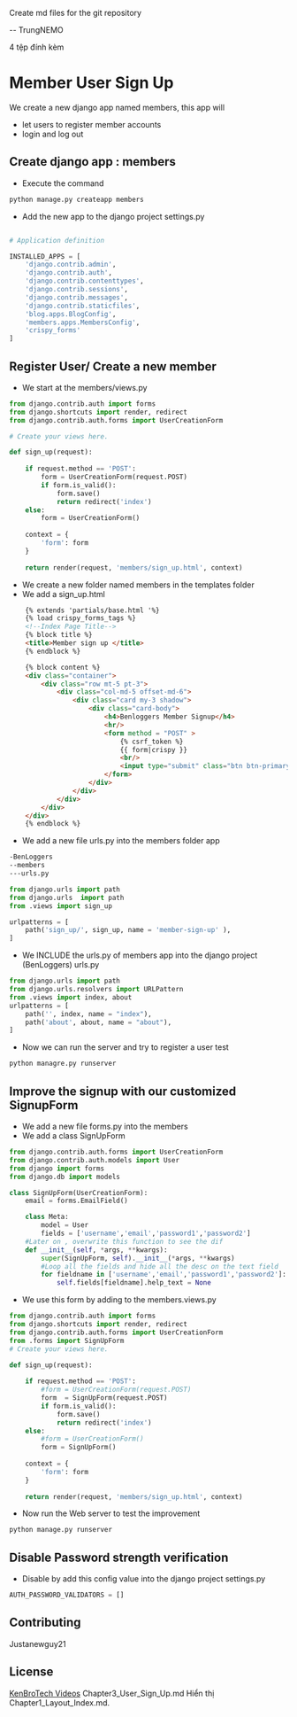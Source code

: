 

Create md files for the git repository

--
TrungNEMO

4 tệp đính kèm
# Member User Sign Up
We create a new django app named members, this app will
- let users to register member accounts
- login and log out

## Create django app : members
- Execute the command
```bash
python manage.py createapp members
```
- Add the new app to the django project settings.py
```python

# Application definition

INSTALLED_APPS = [
    'django.contrib.admin',
    'django.contrib.auth',
    'django.contrib.contenttypes',
    'django.contrib.sessions',
    'django.contrib.messages',
    'django.contrib.staticfiles',
    'blog.apps.BlogConfig',
    'members.apps.MembersConfig',
    'crispy_forms'
]

```
## Register User/ Create a new member
- We start at the members/views.py
```python
from django.contrib.auth import forms
from django.shortcuts import render, redirect
from django.contrib.auth.forms import UserCreationForm

# Create your views here.

def sign_up(request):
    
    if request.method == 'POST':
        form = UserCreationForm(request.POST)
        if form.is_valid():
            form.save()
            return redirect('index')
    else:
        form = UserCreationForm()
    
    context = {
        'form': form
    }
    
    return render(request, 'members/sign_up.html', context)

```
- We create a new folder named members in the templates folder
- We add a sign_up.html
```html
    {% extends 'partials/base.html '%}
    {% load crispy_forms_tags %}
    <!--Index Page Title-->
    {% block title %}
    <title>Member sign up </title>
    {% endblock %}

    {% block content %}
    <div class="container">
        <div class="row mt-5 pt-3">
            <div class="col-md-5 offset-md-6">
                <div class="card my-3 shadow">
                    <div class="card-body">
                        <h4>Benloggers Member Signup</h4>
                        <hr/>
                        <form method = "POST" >
                            {% csrf_token %}
                            {{ form|crispy }}
                            <br/> 
                            <input type="submit" class="btn btn-primary btn-block" value="Sign up">    
                        </form>
                    </div>
                </div>
            </div>
        </div>
    </div>
    {% endblock %}
```
- We add a new file urls.py into the members folder app
```bash
-BenLoggers
--members
---urls.py
```
```python
from django.urls import path
from django.urls  import path
from .views import sign_up

urlpatterns = [
    path('sign_up/', sign_up, name = 'member-sign-up' ),
] 
```
- We INCLUDE the urls.py of members app into the django project (BenLoggers) urls.py
```python
from django.urls import path
from django.urls.resolvers import URLPattern 
from .views import index, about
urlpatterns = [
    path('', index, name = "index"),
    path('about', about, name = "about"),
]
```
- Now we can run the server and try to register a user test
```bash
python managre.py runserver
```

## Improve the signup with our customized SignupForm 
- We add a new file forms.py into the members
- We add a class SignUpForm 
```python
from django.contrib.auth.forms import UserCreationForm
from django.contrib.auth.models import User
from django import forms
from django.db import models

class SignUpForm(UserCreationForm):
    email = forms.EmailField() 

    class Meta:
        model = User
        fields = ['username','email','password1','password2']
    #Later on , overwrite this function to see the dif
    def __init__(self, *args, **kwargs):
        super(SignUpForm, self).__init__(*args, **kwargs)
        #Loop all the fields and hide all the desc on the text field
        for fieldname in ['username','email','password1','password2']:
            self.fields[fieldname].help_text = None
```
- We use this form by adding to the members.views.py
```python
from django.contrib.auth import forms
from django.shortcuts import render, redirect
from django.contrib.auth.forms import UserCreationForm
from .forms import SignUpForm
# Create your views here.

def sign_up(request):
    
    if request.method == 'POST':
        #form = UserCreationForm(request.POST)
        form  = SignUpForm(request.POST)
        if form.is_valid():
            form.save()
            return redirect('index')
    else:
        #form = UserCreationForm()
        form = SignUpForm()
    
    context = {
        'form': form
    }
    
    return render(request, 'members/sign_up.html', context)
```
- Now run the Web server to test the improvement
```bash
python manage.py runserver
```
## Disable Password strength verification
- Disable by add this config value into the django project settings.py
```python
AUTH_PASSWORD_VALIDATORS = []
```

## Contributing
Justanewguy21
## License
[KenBroTech Videos](https://www.youtube.com/playlist?list=PLInvlTu9nmo9Saxdd70M4f0m5jcPrWXd7)
Chapter3_User_Sign_Up.md
Hiển thị Chapter1_Layout_Index.md.
